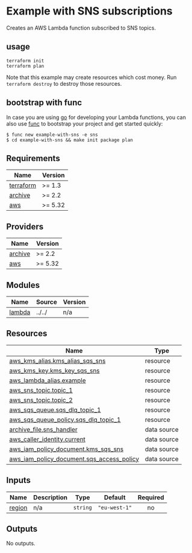 # Example with SNS subscriptions

Creates an AWS Lambda function subscribed to SNS topics.

## usage

```
terraform init
terraform plan
```

Note that this example may create resources which cost money. Run `terraform destroy` to destroy those resources.

## bootstrap with func

In case you are using [go](https://golang.org/) for developing your Lambda functions, you can also use [func](https://github.com/moritzzimmer/func) to bootstrap your project and get started quickly:

```
$ func new example-with-sns -e sns
$ cd example-with-sns && make init package plan
```

<!-- BEGINNING OF PRE-COMMIT-TERRAFORM DOCS HOOK -->
## Requirements

| Name | Version |
|------|---------|
| <a name="requirement_terraform"></a> [terraform](#requirement\_terraform) | >= 1.3 |
| <a name="requirement_archive"></a> [archive](#requirement\_archive) | >= 2.2 |
| <a name="requirement_aws"></a> [aws](#requirement\_aws) | >= 5.32 |

## Providers

| Name | Version |
|------|---------|
| <a name="provider_archive"></a> [archive](#provider\_archive) | >= 2.2 |
| <a name="provider_aws"></a> [aws](#provider\_aws) | >= 5.32 |

## Modules

| Name | Source | Version |
|------|--------|---------|
| <a name="module_lambda"></a> [lambda](#module\_lambda) | ../../ | n/a |

## Resources

| Name | Type |
|------|------|
| [aws_kms_alias.kms_alias_sqs_sns](https://registry.terraform.io/providers/hashicorp/aws/latest/docs/resources/kms_alias) | resource |
| [aws_kms_key.kms_key_sqs_sns](https://registry.terraform.io/providers/hashicorp/aws/latest/docs/resources/kms_key) | resource |
| [aws_lambda_alias.example](https://registry.terraform.io/providers/hashicorp/aws/latest/docs/resources/lambda_alias) | resource |
| [aws_sns_topic.topic_1](https://registry.terraform.io/providers/hashicorp/aws/latest/docs/resources/sns_topic) | resource |
| [aws_sns_topic.topic_2](https://registry.terraform.io/providers/hashicorp/aws/latest/docs/resources/sns_topic) | resource |
| [aws_sqs_queue.sqs_dlq_topic_1](https://registry.terraform.io/providers/hashicorp/aws/latest/docs/resources/sqs_queue) | resource |
| [aws_sqs_queue_policy.sqs_dlq_topic_1](https://registry.terraform.io/providers/hashicorp/aws/latest/docs/resources/sqs_queue_policy) | resource |
| [archive_file.sns_handler](https://registry.terraform.io/providers/hashicorp/archive/latest/docs/data-sources/file) | data source |
| [aws_caller_identity.current](https://registry.terraform.io/providers/hashicorp/aws/latest/docs/data-sources/caller_identity) | data source |
| [aws_iam_policy_document.kms_sqs_sns](https://registry.terraform.io/providers/hashicorp/aws/latest/docs/data-sources/iam_policy_document) | data source |
| [aws_iam_policy_document.sqs_access_policy](https://registry.terraform.io/providers/hashicorp/aws/latest/docs/data-sources/iam_policy_document) | data source |

## Inputs

| Name | Description | Type | Default | Required |
|------|-------------|------|---------|:--------:|
| <a name="input_region"></a> [region](#input\_region) | n/a | `string` | `"eu-west-1"` | no |

## Outputs

No outputs.
<!-- END OF PRE-COMMIT-TERRAFORM DOCS HOOK -->